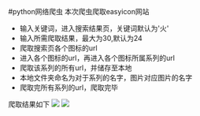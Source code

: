 #python网络爬虫
本次爬虫爬取easyicon网站
* 输入关键词，进入搜索结果页，关键词默认为'火'
* 输入所需爬取结果，最大为30,默认为24
* 爬取搜索页各个图标的url
* 进入各个图标的url，再进入各个图标所属系列的url
* 爬取该系列的所有url，并储存至本地
* 本地文件夹命名为对于系列的名字，图片对应图片的名字
* 爬取完所有系列的url，爬取完毕

爬取结果如下
![](media/15564232350906/15564235620361.jpg)
![](media/15564232350906/15564235739628.jpg)

